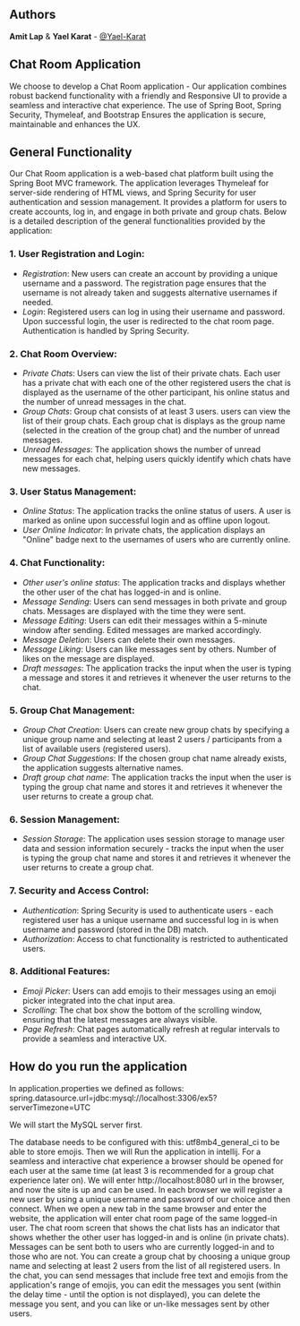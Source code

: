 ## Authors
**Amit Lap** & **Yael Karat** - [@Yael-Karat](https://github.com/Yael-Karat)

## Chat Room Application

We choose to develop a Chat Room application - Our application combines robust backend functionality with a friendly and Responsive UI to provide a seamless and interactive chat experience. The use of Spring Boot, Spring Security, Thymeleaf, and Bootstrap Ensures the application is secure, maintainable and enhances the UX.

## General Functionality

Our Chat Room application is a web-based chat platform built using the Spring Boot MVC framework. The application leverages Thymeleaf for server-side rendering of HTML views, and Spring Security for user authentication and session management. It provides a platform for users to create accounts, log in, and engage in both private and group chats. Below is a detailed description of the general functionalities provided by the application:

### 1. User Registration and Login:
- *Registration*: New users can create an account by providing a unique username and a password. The registration page ensures that the username is not already taken and suggests alternative usernames if needed.
- *Login*: Registered users can log in using their username and password. Upon successful login, the user is redirected to the chat room page. Authentication is handled by Spring Security.

### 2. Chat Room Overview:
- *Private Chats*: Users can view the list of their private chats. Each user has a private chat with each one of the other registered users the chat is displayed as the username of the other participant, his online status and the number of unread messages in the chat.
- *Group Chats*: Group chat consists of at least 3 users. users can view the list of their group chats. Each group chat is displays as the group name (selected in the creation of the group chat) and the number of unread messages.
- *Unread Messages*: The application shows the number of unread messages for each chat, helping users quickly identify which chats have new messages.

### 3. User Status Management:
- *Online Status*: The application tracks the online status of users. A user is marked as online upon successful login and as offline upon logout.
- *User Online Indicator*: In private chats, the application displays an "Online" badge next to the usernames of users who are currently online.

### 4. Chat Functionality:
- *Other user's online status*: The application tracks and displays whether the other user of the chat has logged-in and is online.
- *Message Sending*: Users can send messages in both private and group chats. Messages are displayed with the time they were sent.
- *Message Editing*: Users can edit their messages within a 5-minute window after sending. Edited messages are marked accordingly.
- *Message Deletion*: Users can delete their own messages.
- *Message Liking*: Users can like messages sent by others. Number of likes on the message are displayed.
- *Draft messages*: The application tracks the input when the user is typing a message and stores it and retrieves it whenever the user returns to the chat.

### 5. Group Chat Management:
- *Group Chat Creation*: Users can create new group chats by specifying a unique group name and selecting at least 2 users / participants from a list of available users (registered users).
- *Group Chat Suggestions*: If the chosen group chat name already exists, the application suggests alternative names.
- *Draft group chat name*: The application tracks the input when the user is typing the group chat name and stores it and retrieves it whenever the user returns to create a group chat.

### 6. Session Management:
- *Session Storage*: The application uses session storage to manage user data and session information securely - tracks the input when the user is typing the group chat name and stores it and retrieves it whenever the user returns to create a group chat.

### 7. Security and Access Control:
- *Authentication*: Spring Security is used to authenticate users - each registered user has a unique username and successful log in is when username and password (stored in the DB) match.
- *Authorization*: Access to chat functionality is restricted to authenticated users.

### 8. Additional Features:
- *Emoji Picker*: Users can add emojis to their messages using an emoji picker integrated into the chat input area.
- *Scrolling*: The chat box show the bottom of the scrolling window, ensuring that the latest messages are always visible.
- *Page Refresh*: Chat pages automatically refresh at regular intervals to provide a seamless and interactive UX.

## How do you run the application
In application.properties we defined as follows: spring.datasource.url=jdbc:mysql://localhost:3306/ex5?serverTimezone=UTC
<span><p>We will start the MySQL server first.</span></p>
The database needs to be configured with this: utf8mb4_general_ci to be able to store emojis.
Then we will Run the application in intellij.
For a seamless and interactive chat experience a browser should be opened for each user at the same time (at least 3 is recommended for a group chat experience later on).
We will enter http://localhost:8080 url in the browser, and now the site is up and can be used.
In each browser we will register a new user by using a unique username and password of our choice and then connect.
When we open a new tab in the same browser and enter the website, the application will enter chat room page of the same logged-in user.
The chat room screen that shows the chat lists has an indicator that shows whether the other user has logged-in and is online (in private chats).
Messages can be sent both to users who are currently logged-in and to those who are not.
You can create a group chat by choosing a unique group name and selecting at least 2 users from the list of all registered users.
In the chat, you can send messages that include free text and emojis from the application's range of emojis, you can edit the messages you sent (within the delay time - until the option is not displayed), you can delete the message you sent, and you can like or un-like messages sent by other users.
